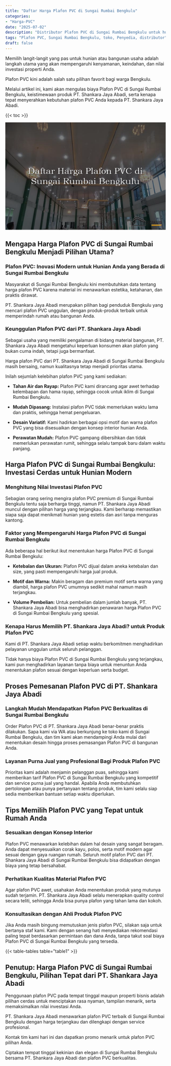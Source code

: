 ```yaml
---
title: "Daftar Harga Plafon PVC di Sungai Rumbai Bengkulu"
categories: 
- "Harga-PVC"
date: "2025-07-02"
description: "Distributor Plafon PVC di Sungai Rumbai Bengkulu untuk hunian, perkantoran, serta toko. Produk unggulan, beragam motif, variasi warna modern, beserta layanan penempatan oleh teknisi berpengalaman serta kepastian resmi!|Jasa distribusi Plafon PVC di Sungai Rumbai Bengkulu untuk keperluan hunian, office, maupun ritel, dengan panel berkualitas dan penempatan oleh teknisi profesional dan jaminan resmi.|Pilihan Plafon PVC di Sungai Rumbai Bengkulu yang andal untuk hunian, kantor, dan toko, bersama panel unggulan dan penempatan ditangani oleh teknisi ahli serta kepastian resmi.|Distribusi Plafon PVC di Sungai Rumbai Bengkulu bagi tempat tinggal, perkantoran, serta ritel, beserta produk unggulan dan instalasi dikerjakan oleh tenaga ahli ahli, lengkap dengan kepastian resmi.}"
tags: "Plafon PVC, Sungai Rumbai Bengkulu, toko, Penyedia, distributor"
draft: false
---
```


Memilih langit-langit yang pas untuk hunian atau bangunan usaha adalah langkah utama yang akan mempengaruhi kenyamanan, keindahan, dan nilai investasi properti Anda.

Plafon PVC kini adalah salah satu pilihan favorit bagi warga Bengkulu.

Melalui artikel ini, kami akan mengulas biaya Plafon PVC di Sungai Rumbai Bengkulu, keistimewaan produk PT. Shankara Jaya Abadi, serta kenapa tepat menyerahkan kebutuhan plafon PVC Anda kepada PT. Shankara Jaya Abadi.

{{< toc >}}

![Daftar Harga Plafon PVC di Sungai Rumbai Bengkulu](/images/Harga-PVC/Daftar-Harga-Plafon-PVC-di-Sungai-Rumbai-Bengkulu.png)


## Mengapa Harga Plafon PVC di Sungai Rumbai Bengkulu Menjadi Pilihan Utama?

### Plafon PVC: Inovasi Modern untuk Hunian Anda yang Berada di Sungai Rumbai Bengkulu

Masyarakat di Sungai Rumbai Bengkulu kini membutuhkan data tentang harga plafon PVC karena material ini menawarkan estetika, ketahanan, dan praktis dirawat.

PT. Shankara Jaya Abadi merupakan pilihan bagi penduduk Bengkulu yang mencari plafon PVC unggulan, dengan produk-produk terbaik untuk memperindah rumah atau bangunan Anda.

### Keunggulan Plafon PVC dari PT. Shankara Jaya Abadi

Sebagai usaha yang memiliki pengalaman di bidang material bangunan, PT. Shankara Jaya Abadi mengetahui keperluan konsumen akan plafon yang bukan cuma indah, tetapi juga bermanfaat.

Harga plafon PVC dari PT. Shankara Jaya Abadi di Sungai Rumbai Bengkulu masih bersaing, namun kualitasnya tetap menjadi prioritas utama.

Inilah sejumlah kelebihan plafon PVC yang kami sediakan:

- **Tahan Air dan Rayap:** Plafon PVC kami dirancang agar awet terhadap kelembapan dan hama rayap, sehingga cocok untuk iklim di Sungai Rumbai Bengkulu.

- **Mudah Dipasang:** Instalasi plafon PVC tidak memerlukan waktu lama dan praktis, sehingga hemat pengeluaran.

- **Desain Variatif:** Kami hadirkan berbagai opsi motif dan warna plafon PVC yang bisa disesuaikan dengan konsep interior hunian Anda.

- **Perawatan Mudah:** Plafon PVC gampang dibersihkan dan tidak memerlukan perawatan rumit, sehingga selalu tampak baru dalam waktu panjang.

## Harga Plafon PVC di Sungai Rumbai Bengkulu: Investasi Cerdas untuk Hunian Modern

### Menghitung Nilai Investasi Plafon PVC

Sebagian orang sering mengira plafon PVC premium di Sungai Rumbai Bengkulu tentu saja berharga tinggi, namun PT. Shankara Jaya Abadi muncul dengan pilihan harga yang terjangkau. Kami berharap memastikan siapa saja dapat menikmati hunian yang estetis dan asri tanpa menguras kantong.

### Faktor yang Mempengaruhi Harga Plafon PVC di Sungai Rumbai Bengkulu

Ada beberapa hal berikut ikut menentukan harga Plafon PVC di Sungai Rumbai Bengkulu:

- **Ketebalan dan Ukuran:** Plafon PVC dijual dalam aneka ketebalan dan size, yang pasti mempengaruhi harga jual produk.

- **Motif dan Warna:** Makin beragam dan premium motif serta warna yang diambil, harga plafon PVC umumnya sedikit mahal namun masih terjangkau.

- **Volume Pembelian:** Untuk pembelian dalam jumlah banyak, PT. Shankara Jaya Abadi bisa menghadirkan penawaran harga Plafon PVC di Sungai Rumbai Bengkulu yang spesial.

### Kenapa Harus Memilih PT. Shankara Jaya Abadi? untuk Produk Plafon PVC

Kami di PT. Shankara Jaya Abadi setiap waktu berkomitmen menghadirkan pelayanan unggulan untuk seluruh pelanggan.

Tidak hanya biaya Plafon PVC di Sungai Rumbai Bengkulu yang terjangkau, kami pun menghadirkan layanan tanpa biaya untuk menuntun Anda menentukan plafon sesuai dengan keperluan serta budget.

## Proses Pemesanan Plafon PVC di PT. Shankara Jaya Abadi

### Langkah Mudah Mendapatkan Plafon PVC Berkualitas di Sungai Rumbai Bengkulu

Order Plafon PVC di PT. Shankara Jaya Abadi benar-benar praktis dilakukan. Sapa kami via WA atau berkunjung ke toko kami di Sungai Rumbai Bengkulu, dan tim kami akan mendampingi Anda mulai dari menentukan desain hingga proses pemasangan Plafon PVC di bangunan Anda.

### Layanan Purna Jual yang Profesional Bagi Produk Plafon PVC

Prioritas kami adalah menjamin pelanggan puas, sehingga kami memberikan tarif Plafon PVC di Sungai Rumbai Bengkulu yang kompetitif dan service purna jual yang handal. Apabila Anda membutuhkan pertolongan atau punya pertanyaan tentang produk, tim kami selalu siap sedia memberikan bantuan setiap waktu diperlukan.

## Tips Memilih Plafon PVC yang Tepat untuk Rumah Anda

### Sesuaikan dengan Konsep Interior

Plafon PVC menawarkan kelebihan dalam hal desain yang sangat beragam. Anda dapat menyesuaikan corak kayu, polos, serta motif modern agar sesuai dengan gaya ruangan rumah. Seluruh motif plafon PVC dari PT. Shankara Jaya Abadi di Sungai Rumbai Bengkulu bisa didapatkan dengan biaya yang tetap bersahabat.

### Perhatikan Kualitas Material Plafon PVC

Agar plafon PVC awet, usahakan Anda menentukan produk yang mutunya sudah terjamin. PT. Shankara Jaya Abadi selalu menerapkan quality control secara teliti, sehingga Anda bisa punya plafon yang tahan lama dan kokoh.

### Konsultasikan dengan Ahli Produk Plafon PVC

Jika Anda masih bingung memutuskan jenis plafon PVC, silakan saja untuk bertanya staf kami. Kami dengan senang hati menyediakan rekomendasi paling tepat berdasarkan permintaan dan dana Anda, tanpa takut soal biaya Plafon PVC di Sungai Rumbai Bengkulu yang tersedia.

{{< table-tables table="table1" >}}

## Penutup: Harga Plafon PVC di Sungai Rumbai Bengkulu, Pilihan Tepat dari PT. Shankara Jaya Abadi

Penggunaan plafon PVC pada tempat tinggal maupun properti bisnis adalah pilihan cerdas untuk menciptakan rasa nyaman, tampilan menarik, serta memaksimalkan nilai investasi Anda.

PT. Shankara Jaya Abadi menawarkan plafon PVC terbaik di Sungai Rumbai Bengkulu dengan harga terjangkau dan dilengkapi dengan service profesional.

Kontak tim kami hari ini dan dapatkan promo menarik untuk plafon PVC pilihan Anda.

Ciptakan tempat tinggal kekinian dan elegan di Sungai Rumbai Bengkulu bersama PT. Shankara Jaya Abadi dan plafon PVC berkualitas.